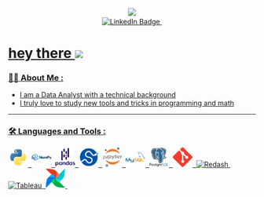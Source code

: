 <div id="header" align="center">
  <img src="https://media.giphy.com/media/LaVp0AyqR5bGsC5Cbm/giphy.gif" width="200"/>
</div>


<div id="badges" align="center">
  <a href="https://www.linkedin.com/in/%D1%8E%D0%BD%D1%83%D1%81%D1%85%D0%BE%D0%BD-%D0%BA%D0%BE%D1%81%D0%B8%D0%BC%D1%85%D1%83%D0%B6%D0%B0%D0%B5%D0%B2-4ab336296/">
  <img src="https://img.shields.io/badge/LinkedIn-blue?style=plastic&logo=LinkedIn&logoColor=white" alt="LinkedIn Badge"/>
  <img src="https://komarev.com/ghpvc/?username=GravityIsMyLife&style=flat-square&color=blue" alt=""/>
</div>

<h1>
  hey there
  <img src="https://media.giphy.com/media/hvRJCLFzcasrR4ia7z/giphy.gif" width="30px"/>
</h1>


### :man_technologist: About Me :
- I am a Data Analyst with a technical background
- I truly love to study new tools and tricks in programming and math

---

### :hammer_and_wrench: Languages and Tools :
<div>
  <img src="https://github.com/devicons/devicon/blob/master/icons/python/python-original.svg" title="Python" alt="Python" width="40" height="40"/>&nbsp;
  <img src="https://github.com/devicons/devicon/blob/master/icons/numpy/numpy-original-wordmark.svg" title="NumPy" alt="NumPy" width="40" height="40"/>&nbsp;
  <img src="https://github.com/devicons/devicon/blob/master/icons/pandas/pandas-original-wordmark.svg" title="Pandas" alt="Pandas" width="40" height="40"/>&nbsp;
  <img src="https://raw.githubusercontent.com/scipy/scipy/main/doc/source/_static/logo.svg" title="SciPy" alt="SciPy" width="40" height="40"/>&nbsp;
  <img src="https://github.com/devicons/devicon/blob/master/icons/jupyter/jupyter-original-wordmark.svg" title="Jupiter" alt="Jupiter" width="40" height="40"/>&nbsp;
  <img src="https://github.com/devicons/devicon/blob/master/icons/mysql/mysql-original-wordmark.svg" title="MySql" alt="MySql" width="40" height="40"/>&nbsp;
  <img src="https://github.com/devicons/devicon/blob/master/icons/postgresql/postgresql-original-wordmark.svg" title="PostgreSql" alt="PostgreSql" width="40" height="40"/>&nbsp;
  <img src="https://github.com/walkxcode/dashboard-icons/blob/main/svg/git.svg" title="Git" alt="Git" width="40" height="40"/>&nbsp;
  <img src="https://www.vectorlogo.zone/logos/redashio/redashio-icon.svg" title="Redash" alt="Redash" width="40" height="40"/>&nbsp;
  <img src="https://github.com/gilbarbara/logos/blob/main/logos/tableau-icon.svg" title="Tableau" alt="Tableau" width="40" height="40"/>&nbsp;
  <img src="https://github.com/apache/airflow/blob/main/airflow/www/static/pin_100.png" title="Airflow" alt="Airflow" width="40" height="40"/>&nbsp;
</div>










<!--
**GravityIsMyLife/GravityIsMyLife** is a ✨ _special_ ✨ repository because its `README.md` (this file) appears on your GitHub profile.

Here are some ideas to get you started:

- 🔭 I’m currently working on ...
- 🌱 I’m currently learning ...
- 👯 I’m looking to collaborate on ...
- 🤔 I’m looking for help with ...
- 💬 Ask me about ...
- 📫 How to reach me: ...
- 😄 Pronouns: ...
- ⚡ Fun fact: ...
-->
